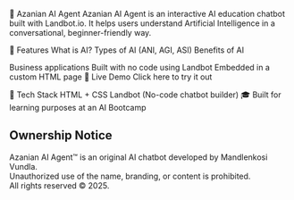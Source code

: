 🤖 Azanian AI Agent
Azanian AI Agent is an interactive AI education chatbot built with Landbot.io. It helps users understand Artificial Intelligence in a conversational, beginner-friendly way.

🌟 Features
What is AI?
Types of AI (ANI, AGI, ASI)
Benefits of AI

Business applications
Built with no code using Landbot
Embedded in a custom HTML page
🔗 Live Demo
Click here to try it out

📁 Tech Stack
HTML + CSS
Landbot (No-code chatbot builder)
🎓 Built for learning purposes at an AI Bootcamp


## Ownership Notice

Azanian AI Agent™ is an original AI chatbot developed by Mandlenkosi Vundla.  
Unauthorized use of the name, branding, or content is prohibited.  
All rights reserved © 2025.
